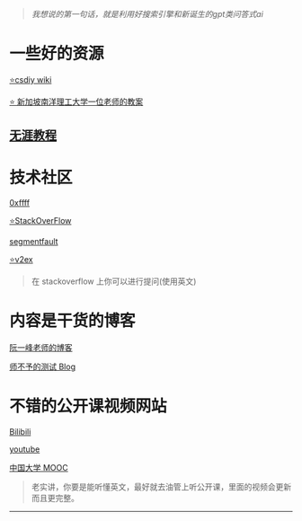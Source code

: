 > *我想说的第一句话，就是利用好搜索引擎和新诞生的gpt类问答式ai*
# 一些好的资源

[⭐csdiy wiki](https://csdiy.wiki)

[⭐ 新加坡南洋理工大学一位老师的教案](https://www3.ntu.edu.sg/home/ehchua/programming/index.html#HowTo)

[无涯教程](https://www.learnfk.com/)
---

# 技术社区

[0xffff](https://0xffff.one/)

[⭐StackOverFlow](https://stackoverflow.com/)

[segmentfault](https://segmentfault.com/)

[⭐v2ex](https://www.v2ex.com/)

> 在 stackoverflow 上你可以进行提问(使用英文)

# 内容是干货的博客

[阮一峰老师的博客](https://www.ruanyifeng.com/blog/)

[师不予的测试 Blog](https://www.shibuyu.fun/)

# 不错的公开课视频网站

[Bilibili](https://bilibili.com)

[youtube](https://youtube.com)

[中国大学 MOOC](https://www.icourse163.org/)

> 老实讲，你要是能听懂英文，最好就去油管上听公开课，里面的视频会更新而且更完整。

---

